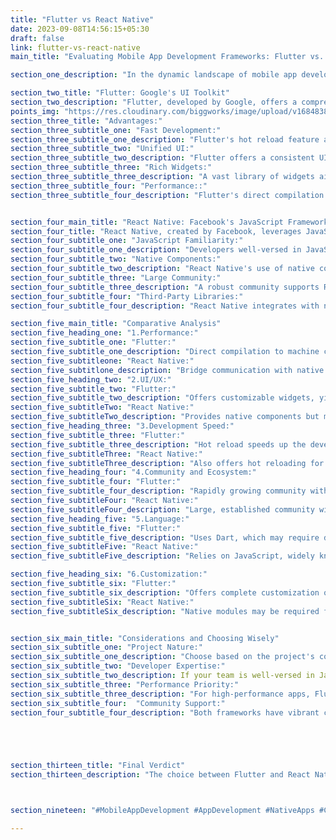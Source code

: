 ```yaml
---
title: "Flutter vs React Native"
date: 2023-09-08T14:56:15+05:30
draft: false
link: flutter-vs-react-native
main_title: "Evaluating Mobile App Development Frameworks: Flutter vs. React Native"

section_one_description: "In the dynamic landscape of mobile app development, choosing the right framework is pivotal. Two contenders, Flutter and React Native, have gained prominence for their efficiency and versatility. This article dives into the comparison of Flutter and React Native, dissecting their features, benefits, and considerations to help developers make informed decisions."

section_two_title: "Flutter: Google's UI Toolkit"
section_two_description: "Flutter, developed by Google, offers a comprehensive toolkit for building natively compiled applications for mobile, web, and desktop from a single codebase."
points_img: "https://res.cloudinary.com/biggworks/image/upload/v1684838348/Group_11544_lwrsg0.png"
section_three_title: "Advantages:"
section_three_subtitle_one: "Fast Development:"
section_three_subtitle_one_description: "Flutter's hot reload feature accelerates the development process, providing real-time feedback."
section_three_subtitle_two: "Unified UI:"
section_three_subtitle_two_description: "Flutter offers a consistent UI across platforms, ensuring a seamless user experience."
section_three_subtitle_three: "Rich Widgets:"
section_three_subtitle_three_description: "A vast library of widgets aids in building complex UI elements with ease."
section_three_subtitle_four: "Performance::"
section_three_subtitle_four_description: "Flutter's direct compilation to machine code results in high-performance apps."


section_four_main_title: "React Native: Facebook's JavaScript Framework : Advantages:"
section_four_title: "React Native, created by Facebook, leverages JavaScript to build native mobile apps with a shared codebase, offering rapid development capabilities."
section_four_subtitle_one: "JavaScript Familiarity:"
section_four_subtitle_one_description: "Developers well-versed in JavaScript can transition seamlessly to React Native."
section_four_subtitle_two: "Native Components:"
section_four_subtitle_two_description: "React Native's use of native components ensures a native-like experience."
section_four_subtitle_three: "Large Community:"
section_four_subtitle_three_description: "A robust community supports React Native, providing a wealth of resources."
section_four_subtitle_four: "Third-Party Libraries:"
section_four_subtitle_four_description: "React Native integrates with native modules and supports third-party libraries."

section_five_main_title: "Comparative Analysis"
section_five_heading_one: "1.Performance:"
section_five_subtitle_one: "Flutter:"
section_five_subtitle_one_description: "Direct compilation to machine code boosts performance."
section_five_subtitleone: "React Native:"
section_five_subtitlone_description: "Bridge communication with native components may impact performance slightly."
section_five_heading_two: "2.UI/UX:"
section_five_subtitle_two: "Flutter:"
section_five_subtitle_two_description: "Offers customizable widgets, yielding a uniform experience across platforms."
section_five_subtitleTwo: "React Native:"
section_five_subtitleTwo_description: "Provides native components but may require additional libraries for advanced UI."
section_five_heading_three: "3.Development Speed:"
section_five_subtitle_three: "Flutter:"
section_five_subtitle_three_description: "Hot reload speeds up the development cycle."
section_five_subtitleThree: "React Native:"
section_five_subtitleThree_description: "Also offers hot reloading for rapid iterations."
section_five_heading_four: "4.Community and Ecosystem:"
section_five_subtitle_four: "Flutter:"
section_five_subtitle_four_description: "Rapidly growing community with a focus on UI."
section_five_subtitleFour: "React Native:"
section_five_subtitleFour_description: "Large, established community with an extensive range of third-party libraries."
section_five_heading_five: "5.Language:"
section_five_subtitle_five: "Flutter:"
section_five_subtitle_five_description: "Uses Dart, which may require developers to learn a new language."
section_five_subtitleFive: "React Native:"
section_five_subtitleFive_description: "Relies on JavaScript, widely known and used in web development."

section_five_heading_six: "6.Customization:"
section_five_subtitle_six: "Flutter:"
section_five_subtitle_six_description: "Offers complete customization of UI elements."
section_five_subtitleSix: "React Native:"
section_five_subtitleSix_description: "Native modules may be required for specific customizations."


section_six_main_title: "Considerations and Choosing Wisely"
section_six_subtitle_one: "Project Nature:"
section_six_subtitle_one_description: "Choose based on the project's complexity, desired features, and target platforms."
section_six_subtitle_two: "Developer Expertise:"
section_six_subtitle_two_description: If your team is well-versed in JavaScript, React Native might be the smoother choice."
section_six_subtitle_three: "Performance Priority:"
section_six_subtitle_three_description: "For high-performance apps, Flutter's direct compilation could be advantageous."
section_six_subtitle_four:  "Community Support:"
section_four_subtitle_four_description: "Both frameworks have vibrant communities, but React Native's larger user base provides a wealth of resources."





section_thirteen_title: "Final Verdict"
section_thirteen_description: "The choice between Flutter and React Native hinges on factors like development speed, performance, customization needs, and team expertise. Both frameworks empower developers to build cross-platform mobile apps efficiently. By evaluating project requirements and developer skill sets, developers can make an informed decision, ensuring successful app development that meets both business and user needs." 



section_nineteen: "#MobileAppDevelopment #AppDevelopment #NativeApps #CrossPlatformApps #iOSApps #AndroidApps #PWAs #ReactNative #Flutter #Xamarin #MobileTech #CodeEfficiency #UserExperience #AppSolutions #TechInnovation #UIUXDesign #DigitalExperiences #HybridApps #MobileDev #AppProgramming"

---
```



